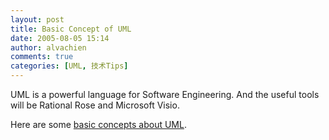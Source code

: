 ```yaml
---
layout: post
title: Basic Concept of UML
date: 2005-08-05 15:14
author: alvachien
comments: true
categories: [UML, 技术Tips]
---
```


UML is a powerful language for Software Engineering. And the useful tools will be Rational Rose and Microsoft Visio.

Here are some [basic concepts about UML](http://blog.csdn.net/alvachien/archive/2005/08/05/446286.aspx).

